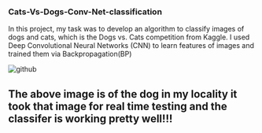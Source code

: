 ### Cats-Vs-Dogs-Conv-Net-classification
In this project, my task was to develop an algorithm to classify images of dogs and cats, which is the Dogs vs. Cats competition from Kaggle. I used Deep Convolutional Neural Networks (CNN) to learn features of images and trained them via Backpropagation(BP) 


![github](https://user-images.githubusercontent.com/49407332/60592552-7f80b800-9dbe-11e9-9782-44ea7253af46.png)
## The above image is of the dog in my locality it took that image for real time testing and the classifer is working pretty well!!!
